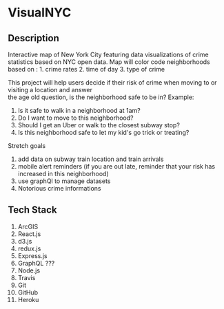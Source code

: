 # VisualNYC

## Description

Interactive map of New York City featuring data visualizations of crime statistics based on NYC open data.
Map will color code neighborhoods based on : 1. crime rates 2. time of day 3. type of crime

This project will help users decide if their risk of crime when moving to or visiting a location and answer  
 the age old question, is the neighborhood safe to be in? Example:

1.  Is it safe to walk in a neighborhood at 1am?
2.  Do I want to move to this neighborhood?
3.  Should I get an Uber or walk to the closest subway stop?
4.  Is this neighborhood safe to let my kid's go trick or treating?

Stretch goals

1.  add data on subway train location and train arrivals
2.  mobile alert reminders (if you are out late, reminder that your risk has increased in this neighborhood)
3.  use graphQl to manage datasets
4.  Notorious crime informations

## Tech Stack

1.  ArcGIS
2.  React.js
3.  d3.js
4.  redux.js
5.  Express.js
6.  GraphQL ???
7.  Node.js
8.  Travis
9.  Git
10. GitHub
11. Heroku
